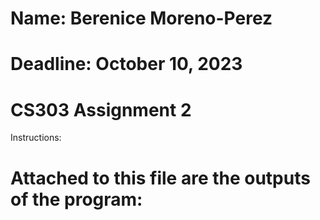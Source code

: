 # Name: Berenice Moreno-Perez
# Deadline: October 10, 2023

# CS303 Assignment 2

Instructions:




# Attached to this file are the outputs of the program:
